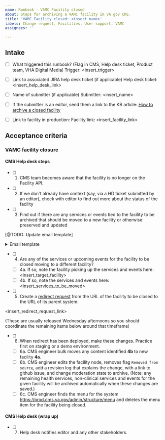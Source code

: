 ```yaml
---
name: Runbook - VAMC Facility closed
about: Steps for archiving a VAMC facility in VA.gov CMS.
title: 'VAMC Facility closed: <insert_name>'
labels: Change request, Facilities, User support, VAMC
assignees: ''

---
```


## Intake
- [ ] What triggered this runbook? (Flag in CMS, Help desk ticket, Product team, VHA Digital Media)
Trigger: <insert_trigger>

- [ ] Link to associated JIRA help desk ticket (if applicable)
Help desk ticket: <insert_help_desk_link>

- [ ] Name of submitter (if applicable)
Submitter: <insert_name>

- [ ] If the submitter is an editor, send them a link to the KB article: [How to archive a closed facility](https://prod.cms.va.gov/help/vamc/about-locations-content-for-vamcs/how-to-archive-a-closed-facility)

- [ ] Link to facility in production:
Facility link: <insert_facility_link>

## Acceptance criteria

### VAMC facility closure

#### CMS Help desk steps
- [ ] 1. CMS team becomes aware that the facility is no longer on the Facility API.
- [ ] 2. If we don't already have context (say, via a HD ticket submitted by an editor), check with editor to find out more about the status of the facility
- [ ] 3. Find out if there are any services or events tied to the facility to be archived that should be moved to a new facility or otherwise preserved and updated

[@TODO: Update email template]

<details><summary>Email template </summary>

```
FROM: vacms email
SUBJECT: <facility name> removed from VAST
CC: Jeffrey.Grandon@va.gov, Steve.Tokar2@va.gov, Jennifer.Heiland-Luedtke@va.gov, David.Conlon@va.gov
BODY:

Hi [VAMC editor who owns the node in CMS ]

We see that [name of facility] has been removed from VAST. If this facility has been permanently closed or moved, you can now work with us to unpublish the facility from the CMS and remove it from VA.gov.

Because some Veterans may have bookmarked this facility, external sites may have linked to it, and because it can take a little time for search engines to catch up to web content, we want prevent errors and bad web experiences for our Veterans.

   In order to do that we have some questions about the nature of this closure so that we can help redirect Veterans to the right place and understand this change.

1. Was this facility replaced with another facility?
   If yes, which one?
2. Is there a news release or story about this published on your VAMC website?
3. Anything else we should know about this facility closure?

If this facility has been removed from VAST in error, please notify our Support Desk as well as your VAST coordinator.

[outro]

[CMS helpdesk signature]
```

</details>

- [ ] 4. Are any of the services or upcoming events for the facility to be closed moving to a different facility?
  - [ ] 4a. If so, note the facility picking up the services and events here: <insert_target_facility>
  - [ ] 4b. If so, note the services and events here: <insert_services_to_be_moved>
- [ ] 5. Create a [redirect request](https://github.com/department-of-veterans-affairs/va.gov-cms/issues/new?assignees=&labels=Redirect+request&template=redirect-request-facility-url.md&title=Redirect+Request+for%3A+%3Cinsert+facility+name%3E) from the URL of the facility to be closed to the URL of its parent system.

<insert_redirect_request_link>

(These are usually released Wednesday afternoons so you should coordinate the remaining items below around that timeframe)

- [ ] 6. When redirect has been deployed, make these changes. Practice first on staging or a demo environment.
  - [ ] 6a. CMS engineer bulk moves any content identified **4b** to new facility **4a**.
  - [ ] 6b. CMS engineer edits the facility node, removes flag `Removed from source`, add a revision log that explains the change, with a link to github issue, and change moderation state to archive. (Note: any remaining health services, non-clinical services and events for the given facility will be archived automatically when these changes are saved.)
  - [ ] 6c. CMS engineer finds the menu for the system https://prod.cms.va.gov/admin/structure/menu and deletes the menu item for the facility being closed.

#### CMS Help desk (wrap up)
- [ ] 7. Help desk notifies editor and any other stakeholders.
